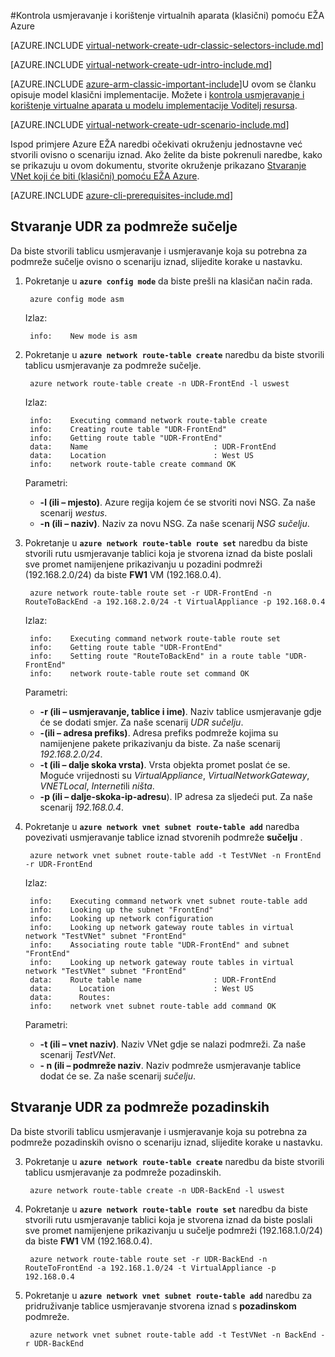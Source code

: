 <properties 
   pageTitle="Kontrola usmjeravanje i korištenje virtualne aparata pomoću EŽA Azure u modelu uvođenje klasičnog | Microsoft Azure"
   description="Saznajte kako odrediti usmjeravanju u VNets pomoću EŽA Azure u modelu klasični implementacije"
   services="virtual-network"
   documentationCenter="na"
   authors="jimdial"
   manager="carmonm"
   editor=""
   tags="azure-service-management"
/>
<tags  
   ms.service="virtual-network"
   ms.devlang="na"
   ms.topic="article"
   ms.tgt_pltfrm="na"
   ms.workload="infrastructure-services"
   ms.date="03/15/2016"
   ms.author="jdial" />

#<a name="control-routing-and-use-virtual-appliances-classic-using-the-azure-cli"></a>Kontrola usmjeravanje i korištenje virtualnih aparata (klasični) pomoću EŽA Azure

[AZURE.INCLUDE [virtual-network-create-udr-classic-selectors-include.md](../../includes/virtual-network-create-udr-classic-selectors-include.md)]

[AZURE.INCLUDE [virtual-network-create-udr-intro-include.md](../../includes/virtual-network-create-udr-intro-include.md)]

[AZURE.INCLUDE [azure-arm-classic-important-include](../../includes/azure-arm-classic-important-include.md)]U ovom se članku opisuje model klasični implementacije. Možete i [kontrola usmjeravanje i korištenje virtualne aparata u modelu implementacije Voditelj resursa](virtual-network-create-udr-arm-cli.md).

[AZURE.INCLUDE [virtual-network-create-udr-scenario-include.md](../../includes/virtual-network-create-udr-scenario-include.md)]

Ispod primjere Azure EŽA naredbi očekivati okruženju jednostavne već stvorili ovisno o scenariju iznad. Ako želite da biste pokrenuli naredbe, kako se prikazuju u ovom dokumentu, stvorite okruženje prikazano [Stvaranje VNet koji će biti (klasični) pomoću EŽA Azure](virtual-networks-create-vnet-classic-cli.md).

[AZURE.INCLUDE [azure-cli-prerequisites-include.md](../../includes/azure-cli-prerequisites-include.md)]

## <a name="create-the-udr-for-the-front-end-subnet"></a>Stvaranje UDR za podmreže sučelje
Da biste stvorili tablicu usmjeravanje i usmjeravanje koja su potrebna za podmreže sučelje ovisno o scenariju iznad, slijedite korake u nastavku.

1. Pokretanje u **`azure config mode`** da biste prešli na klasičan način rada.

        azure config mode asm

    Izlaz:

        info:    New mode is asm

3. Pokretanje u **`azure network route-table create`** naredbu da biste stvorili tablicu usmjeravanje za podmreže sučelje.

        azure network route-table create -n UDR-FrontEnd -l uswest

    Izlaz:

        info:    Executing command network route-table create
        info:    Creating route table "UDR-FrontEnd"
        info:    Getting route table "UDR-FrontEnd"
        data:    Name                            : UDR-FrontEnd
        data:    Location                        : West US
        info:    network route-table create command OK

    Parametri:
    - **-l (ili – mjesto)**. Azure regija kojem će se stvoriti novi NSG. Za naše scenarij *westus*.
    - **-n (ili – naziv)**. Naziv za novu NSG. Za naše scenarij *NSG sučelju*.

4. Pokretanje u **`azure network route-table route set`** naredbu da biste stvorili rutu usmjeravanje tablici koja je stvorena iznad da biste poslali sve promet namijenjene prikazivanju u pozadini podmreži (192.168.2.0/24) da biste **FW1** VM (192.168.0.4).

        azure network route-table route set -r UDR-FrontEnd -n RouteToBackEnd -a 192.168.2.0/24 -t VirtualAppliance -p 192.168.0.4

    Izlaz:

        info:    Executing command network route-table route set
        info:    Getting route table "UDR-FrontEnd"
        info:    Setting route "RouteToBackEnd" in a route table "UDR-FrontEnd"
        info:    network route-table route set command OK

    Parametri:
    - **-r (ili – usmjeravanje, tablice i ime)**. Naziv tablice usmjeravanje gdje će se dodati smjer. Za naše scenarij *UDR sučelju*.
    - **-(ili – adresa prefiks)**. Adresa prefiks podmreže kojima su namijenjene pakete prikazivanju da biste. Za naše scenarij *192.168.2.0/24*.
    - **-t (ili – dalje skoka vrsta)**. Vrsta objekta promet poslat će se. Moguće vrijednosti su *VirtualAppliance*, *VirtualNetworkGateway*, *VNETLocal*, *Internet*ili *ništa*.
    - **-p (ili – dalje-skoka-ip-adresu**). IP adresa za sljedeći put. Za naše scenarij *192.168.0.4*.

5. Pokretanje u **`azure network vnet subnet route-table add`** naredba povezivati usmjeravanje tablice iznad stvorenih podmreže **sučelju** .

        azure network vnet subnet route-table add -t TestVNet -n FrontEnd -r UDR-FrontEnd

    Izlaz:

        info:    Executing command network vnet subnet route-table add
        info:    Looking up the subnet "FrontEnd"
        info:    Looking up network configuration
        info:    Looking up network gateway route tables in virtual network "TestVNet" subnet "FrontEnd"
        info:    Associating route table "UDR-FrontEnd" and subnet "FrontEnd"
        info:    Looking up network gateway route tables in virtual network "TestVNet" subnet "FrontEnd"
        data:    Route table name                : UDR-FrontEnd
        data:      Location                      : West US
        data:      Routes:
        info:    network vnet subnet route-table add command OK 

    Parametri:
    - **-t (ili – vnet naziv)**. Naziv VNet gdje se nalazi podmreži. Za naše scenarij *TestVNet*.
    - **- n (ili – podmreže naziv**. Naziv podmreže usmjeravanje tablice dodat će se. Za naše scenarij *sučelju*.
 
## <a name="create-the-udr-for-the-back-end-subnet"></a>Stvaranje UDR za podmreže pozadinskih
Da biste stvorili tablicu usmjeravanje i usmjeravanje koja su potrebna za podmreže pozadinskih ovisno o scenariju iznad, slijedite korake u nastavku.

3. Pokretanje u **`azure network route-table create`** naredbu da biste stvorili tablicu usmjeravanje za podmreže pozadinskih.

        azure network route-table create -n UDR-BackEnd -l uswest

4. Pokretanje u **`azure network route-table route set`** naredbu da biste stvorili rutu usmjeravanje tablici koja je stvorena iznad da biste poslali sve promet namijenjene prikazivanju u sučelje podmreži (192.168.1.0/24) da biste **FW1** VM (192.168.0.4).

        azure network route-table route set -r UDR-BackEnd -n RouteToFrontEnd -a 192.168.1.0/24 -t VirtualAppliance -p 192.168.0.4

5. Pokretanje u **`azure network vnet subnet route-table add`** naredbu za pridruživanje tablice usmjeravanje stvorena iznad s **pozadinskom** podmreže.

        azure network vnet subnet route-table add -t TestVNet -n BackEnd -r UDR-BackEnd

